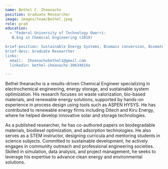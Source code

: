 ```yaml
---
name: Bethel C. Iheanacho
position: Graduate Researcher
image: images/team/Bethel.jpeg
role: grad
education: 
  - "Federal University of Technology Owerri: 
   B.Eng in Chemical Engineering (2019)

brief-position: Sustainable Energy Systems, Biomass conversion, Biomaterials, and Circular Bioeconomy
brief-desc: Graduate Researcher
links:
  email:  Iheanachobethel1@gmail.com
  linkedin: bethel-iheanacho-30634816a

---
```


Bethel Iheanacho is a results-driven Chemical Engineer specializing in electrochemical engineering, energy storage, and sustainable system optimization. His research focuses on waste valorization, bio-based materials, and renewable energy solutions, supported by hands-on experience in process design using tools such as ASPEN HYSYS. He has contributed to renewable energy firms including Ditech and Kiru Energy, where he helped develop innovative solar and storage technologies.

As a published researcher, he has co-authored papers on biodegradable materials, biodiesel optimization, and adsorption technologies. He also serves as a STEM instructor, designing curricula and mentoring students in science subjects. Committed to sustainable development, he actively engages in community outreach and professional engineering societies. Skilled in simulation, data analysis, and project management, he seeks to leverage his expertise to advance clean energy and environmental solutions.